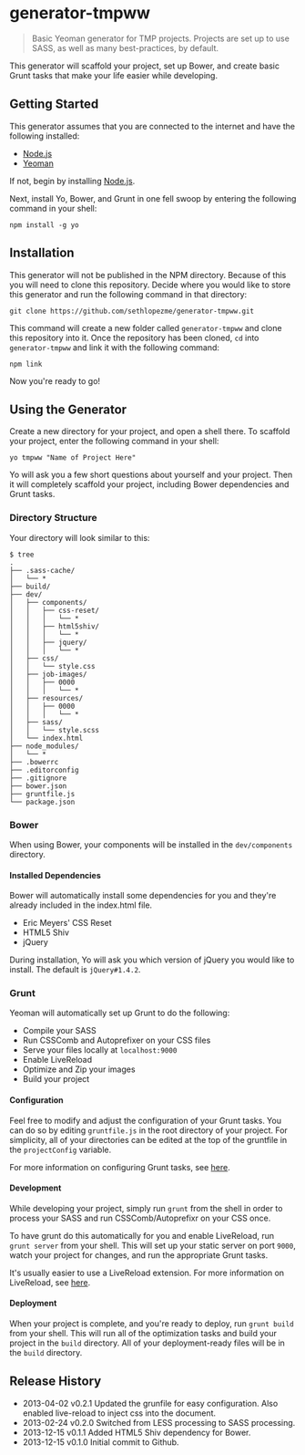 generator-tmpww
===============

> Basic Yeoman generator for TMP projects. Projects are set up to use SASS, as well as many best-practices, by default.

This generator will scaffold your project, set up Bower, and create basic Grunt tasks that make your life easier while developing.

## Getting Started
This generator assumes that you are connected to the internet and have the following installed:

* [Node.js](http://nodejs.org/)
* [Yeoman](http://yeoman.io/)

If not, begin by installing [Node.js](http://nodejs.org/).

Next, install Yo, Bower, and Grunt in one fell swoop by entering the following command in your shell:

```shell
npm install -g yo
```

## Installation
This generator will not be published in the NPM directory. Because of this you will need to clone this repository. Decide where you would like to store this generator and run the following command in that directory:

```shell
git clone https://github.com/sethlopezme/generator-tmpww.git
```

This command will create a new folder called `generator-tmpww` and clone this repository into it. Once the repository has been cloned, `cd` into `generator-tmpww` and link it with the following command:

```shell
npm link
```

Now you're ready to go!

## Using the Generator
Create a new directory for your project, and open a shell there. To scaffold your project, enter the following command in your shell:

```shell
yo tmpww "Name of Project Here"
```

Yo will ask you a few short questions about yourself and your project. Then it will completely scaffold your project, including Bower dependencies and Grunt tasks.

### Directory Structure
Your directory will look similar to this:

```shell
$ tree
.
├── .sass-cache/
│   └── *
├── build/
├── dev/
│   ├── components/
│   │   ├── css-reset/
│   │   │   └── *
│   │   ├── html5shiv/
│   │   │   └── *
│   │   ├── jquery/
│   │   │   └── *
│   ├── css/
│   │   └── style.css
│   ├── job-images/
│   │   ├── 0000
│   │   │   └── *
│   ├── resources/
│   │   ├── 0000
│   │   │   └── *
│   ├── sass/
│   │   └── style.scss
│   └── index.html
├── node_modules/
│   └── *
├── .bowerrc
├── .editorconfig
├── .gitignore
├── bower.json
├── gruntfile.js
└── package.json
```

### Bower
When using Bower, your components will be installed in the `dev/components` directory.

#### Installed Dependencies
Bower will automatically install some dependencies for you and they're already included in the index.html file.

* Eric Meyers' CSS Reset
* HTML5 Shiv
* jQuery

During installation, Yo will ask you which version of jQuery you would like to install. The default is `jQuery#1.4.2`.

### Grunt
Yeoman will automatically set up Grunt to do the following:

* Compile your SASS
* Run CSSComb and Autoprefixer on your CSS files
* Serve your files locally at `localhost:9000`
* Enable LiveReload
* Optimize and Zip your images
* Build your project

#### Configuration
Feel free to modify and adjust the configuration of your Grunt tasks. You can do so by editing `gruntfile.js` in the root directory of your project. For simplicity, all of your directories can be edited at the top of the gruntfile in the `projectConfig` variable.

For more information on configuring Grunt tasks, see [here](http://gruntjs.com/configuring-tasks).

#### Development
While developing your project, simply run `grunt` from the shell in order to process your SASS and run CSSComb/Autoprefixr on your CSS once.

To have grunt do this automatically for you and enable LiveReload, run `grunt server` from your shell. This will set up your static server on port `9000`, watch your project for changes, and run the appropriate Grunt tasks.

It's usually easier to use a LiveReload extension. For more information on LiveReload, see [here](http://livereload.com/).

#### Deployment

When your project is complete, and you're ready to deploy, run `grunt build` from your shell. This will run all of the optimization tasks and build your project in the `build` directory. All of your deployment-ready files will be in the `build` directory.

## Release History

* 2013-04-02        v0.2.1          Updated the grunfile for easy configuration. 
                                    Also enabled live-reload to inject css into the document.
* 2013-02-24        v0.2.0          Switched from LESS processing to SASS processing.
* 2013-12-15		v0.1.1			Added HTML5 Shiv dependency for Bower.
* 2013-12-15		v0.1.0			Initial commit to Github.